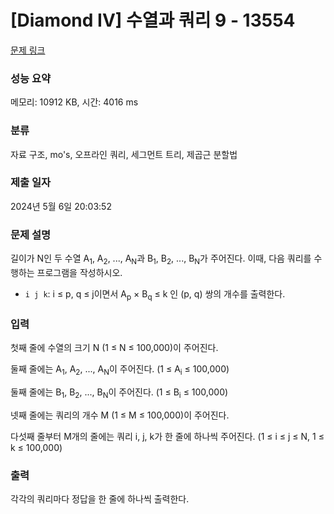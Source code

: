 # [Diamond IV] 수열과 쿼리 9 - 13554 

[문제 링크](https://www.acmicpc.net/problem/13554) 

### 성능 요약

메모리: 10912 KB, 시간: 4016 ms

### 분류

자료 구조, mo's, 오프라인 쿼리, 세그먼트 트리, 제곱근 분할법

### 제출 일자

2024년 5월 6일 20:03:52

### 문제 설명

<p>길이가 N인 두 수열 A<sub>1</sub>, A<sub>2</sub>, ..., A<sub>N</sub>과 B<sub>1</sub>, B<sub>2</sub>, ..., B<sub>N</sub>가 주어진다. 이때, 다음 쿼리를 수행하는 프로그램을 작성하시오.</p>

<ul>
	<li><code>i j k</code>: i ≤ p, q ≤ j이면서 A<sub>p</sub> × B<sub>q</sub> ≤ k 인 (p, q) 쌍의 개수를 출력한다.</li>
</ul>

### 입력 

 <p>첫째 줄에 수열의 크기 N (1 ≤ N ≤ 100,000)이 주어진다.</p>

<p>둘째 줄에는 A<sub>1</sub>, A<sub>2</sub>, ..., A<sub>N</sub>이 주어진다. (1 ≤ A<sub>i</sub> ≤ 100,000)</p>

<p>둘째 줄에는 B<sub>1</sub>, B<sub>2</sub>, ..., B<sub>N</sub>이 주어진다. (1 ≤ B<sub>i</sub> ≤ 100,000)</p>

<p>넷째 줄에는 쿼리의 개수 M (1 ≤ M ≤ 100,000)이 주어진다.</p>

<p>다섯째 줄부터 M개의 줄에는 쿼리 i, j, k가 한 줄에 하나씩 주어진다. (1 ≤ i ≤ j ≤ N, 1 ≤ k ≤ 100,000)</p>

### 출력 

 <p>각각의 쿼리마다 정답을 한 줄에 하나씩 출력한다.</p>

